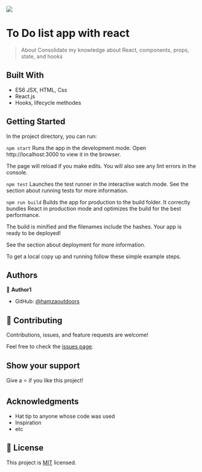 
![](https://img.shields.io/badge/Microverse-blueviolet)

# To Do list app with react

> About
Consolidate my knowledge about React, components, props, state, and hooks


## Built With

- ES6 JSX, HTML, Css
- React.js
- Hooks, lifecycle methodes

## Getting Started

In the project directory, you can run:

``npm start``
Runs the app in the development mode.
Open http://localhost:3000 to view it in the browser.

The page will reload if you make edits.
You will also see any lint errors in the console.

``npm test``
Launches the test runner in the interactive watch mode.
See the section about running tests for more information.

``npm run build``
Builds the app for production to the build folder.
It correctly bundles React in production mode and optimizes the build for the best performance.

The build is minified and the filenames include the hashes.
Your app is ready to be deployed!

See the section about deployment for more information.


To get a local copy up and running follow these simple example steps.


## Authors

👤 **Author1**

- GitHub: [@hamzaoutdoors](https://github.com/Hamzaoutdours)


## 🤝 Contributing

Contributions, issues, and feature requests are welcome!

Feel free to check the [issues page](https://github.com/Hamzaoutdoors/To-do-app/issues).

## Show your support

Give a ⭐️ if you like this project!

## Acknowledgments

- Hat tip to anyone whose code was used
- Inspiration
- etc

## 📝 License

This project is [MIT](./MIT.md) licensed.
